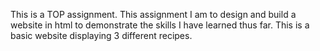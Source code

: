 This is a TOP assignment.
This assignment I am to design and build a website in html to demonstrate the skills I have learned thus far.
This is a basic website displaying 3 different recipes.